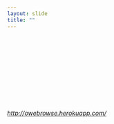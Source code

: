 ```yaml
---
layout: slide
title: ""
---
```


<section>
<iframe class="stretch" frameborder="0" marginheight="0" marginwidth="0" data-src="https://owebrowse.herokuapp.com/"></iframe>
<h6><a class="external" href="https://owebrowse.herokuapp.com/">http://owebrowse.herokuapp.com/</a></h6>
</section>
